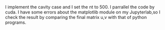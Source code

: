 I implement the cavity case and I set the nt to 500.
I parrallel the code by cuda.
I have some errors about the matplotlib module on my Jupyterlab,so I check the result by comparing the final matrix u,v with that of python programs.
